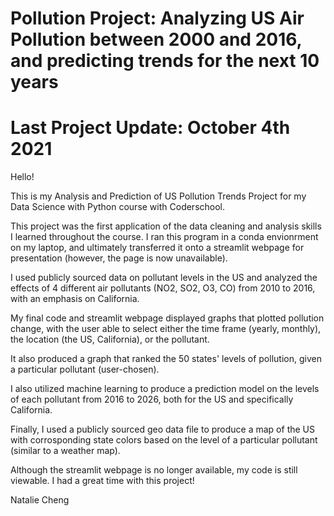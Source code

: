 # Pollution Project: Analyzing US Air Pollution between 2000 and 2016, and predicting trends for the next 10 years
# Last Project Update: October 4th 2021

Hello!

This is my Analysis and Prediction of US Pollution Trends Project for my Data Science with Python course with Coderschool.

This project was the first application of the data cleaning and analysis skills I learned throughout the course. I ran this program in a conda envionrment on my laptop, and ultimately transferred it onto a streamlit webpage for presentation (however, the page is now unavailable).

I used publicly sourced data on pollutant levels in the US and analyzed the effects of 4 different air pollutants (NO2, SO2, O3, CO) from 2010 to 2016, with an emphasis on California. 

My final code and streamlit webpage displayed graphs that plotted pollution change, with the user able to select either the time frame (yearly, monthly), the location (the US, California), or the pollutant.

It also produced a graph that ranked the 50 states' levels of pollution, given a particular pollutant (user-chosen).

I also utilized machine learning to produce a prediction model on the levels of each pollutant from 2016 to 2026, both for the US and specifically California.

Finally, I used a publicly sourced geo data file to produce a map of the US with corrosponding state colors based on the level of a particular pollutant (similar to a weather map).

Although the streamlit webpage is no longer available, my code is still viewable. I had a great time with this project!

Natalie Cheng
